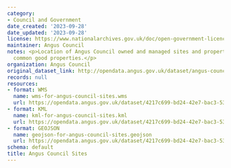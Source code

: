 ```yaml
---
category:
- Council and Government
date_created: '2023-09-28'
date_updated: '2023-09-28'
license: https://www.nationalarchives.gov.uk/doc/open-government-licence/version/3/
maintainer: Angus Council
notes: <p>Location of Angus Council owned and managed sites and properties. Includes
  common good properties.</p>
organization: Angus Council
original_dataset_link: http://opendata.angus.gov.uk/dataset/angus-council-sites
records: null
resources:
- format: WMS
  name: wms-for-angus-council-sites.wms
  url: https://opendata.angus.gov.uk/dataset/4217c699-bd24-42e7-bac3-53a9cb973da1/resource/d94786e0-7618-4bfd-a853-cce2c7c5abf8/download/wms-for-angus-council-sites.wms
- format: KML
  name: kml-for-angus-council-sites.kml
  url: https://opendata.angus.gov.uk/dataset/4217c699-bd24-42e7-bac3-53a9cb973da1/resource/57f2a756-6ca0-42a8-a940-f16cf279d488/download/kml-for-angus-council-sites.kml
- format: GEOJSON
  name: geojson-for-angus-council-sites.geojson
  url: https://opendata.angus.gov.uk/dataset/4217c699-bd24-42e7-bac3-53a9cb973da1/resource/c1f18b0c-cafc-4f0d-bb28-e579c48c3b50/download/geojson-for-angus-council-sites.geojson
schema: default
title: Angus Council Sites
---
```

